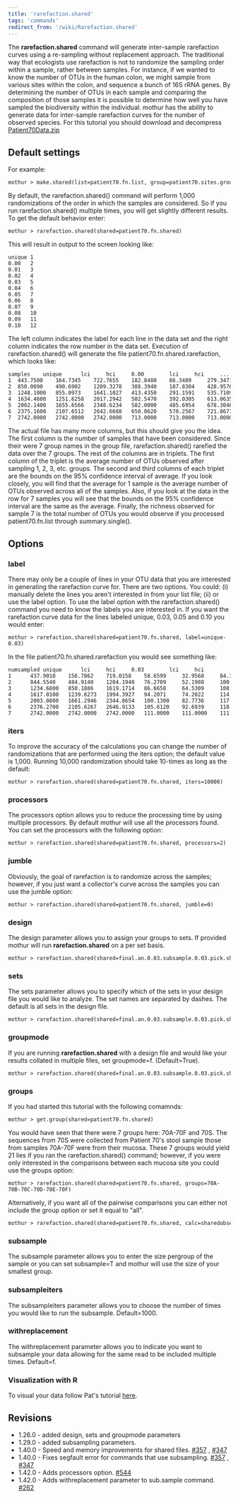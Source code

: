 ```yaml
---
title: 'rarefaction.shared'
tags: 'commands'
redirect_from: '/wiki/Rarefaction.shared'
---
```

The **rarefaction.shared** command will
generate inter-sample rarefaction curves using a re-sampling without
replacement approach. The traditional way that ecologists use
rarefaction is not to randomize the sampling order within a sample,
rather between samples. For instance, if we wanted to know the number of
OTUs in the human colon, we might sample from various sites within the
colon, and sequence a bunch of 16S rRNA genes. By determining the number
of OTUs in each sample and comparing the composition of those samples it
is possible to determine how well you have sampled the biodiversity
within the individual. mothur has the ability to generate data for
inter-sample rarefaction curves for the number of observed species. For
this tutorial you should download and decompress [
Patient70Data.zip](https://mothur.s3.us-east-2.amazonaws.com/wiki/patient70data.zip)


## Default settings

For example:

    mothur > make.shared(list=patient70.fn.list, group=patient70.sites.groups)

By default, the rarefaction.shared() command will perform 1,000
randomizations of the order in which the samples are considered. So if
you run rarefaction.shared() multiple times, you will get slightly
different results. To get the default behavior enter:

    mothur > rarefaction.shared(shared=patient70.fn.shared)

This will result in output to the screen looking like:

    unique 1
    0.00   2
    0.01   3
    0.02   4
    0.03   5
    0.04   6
    0.05   7
    0.06   8
    0.07   9
    0.08   10
    0.09   11
    0.10   12

The left column indicates the label for each line in the data set and
the right column indicates the row number in the data set. Execution of
rarefaction.shared() will generate the file
patient70.fn.shared.rarefaction, which looks like:

    samples    unique      lci     hci     0.00        lci     hci     ... 
    1  443.7500    164.7345    722.7655    182.8480    86.3489     279.3471    ...
    2  850.0090    490.6902    1209.3278   308.3940    187.8304    428.9576    ...
    3  1248.1000   855.0973    1641.1027   413.4350    291.1591    535.7109    ...
    4  1634.4600   1251.6258   2017.2942   502.5470    392.0305    613.0635    ...
    5  2002.1400   1655.6566   2348.6234   582.0000    485.6954    678.3046    ...
    6  2375.1600   2107.6512   2642.6688   650.0620    578.2567    721.8673    ...
    7  2742.0000   2742.0000   2742.0000   713.0000    713.0000    713.0000    ...

The actual file has many more columns, but this should give you the
idea. The first column is the number of samples that have been
considered. Since their were 7 group names in the group file,
rarefaction.shared() rarefied the data over the 7 groups. The rest of
the columns are in triplets. The first column of the triplet is the
average number of OTUs observed after sampling 1, 2, 3, etc. groups. The
second and third columns of each triplet are the bounds on the 95%
confidence interval of average. If you look closely, you will find that
the average for 1 sample is the average number of OTUs observed across
all of the samples. Also, if you look at the data in the row for 7
samples you will see that the bounds on the 95% confidence interval are
the same as the average. Finally, the richness observed for sample 7 is
the total number of OTUs you would observe if you processed
patient70.fn.list through summary.single().

## Options

### label

There may only be a couple of lines in your OTU data that you are
interested in generating the rarefaction curve for. There are two
options. You could: (i) manually delete the lines you aren\'t interested
in from your list file; (ii) or use the label option. To use the label
option with the rarefaction.shared() command you need to know the labels
you are interested in. If you want the rarefaction curve data for the
lines labeled unique, 0.03, 0.05 and 0.10 you would enter:

    mothur > rarefaction.shared(shared=patient70.fn.shared, label=unique-0.03)

In the file patient70.fn.shared.rarefaction you would see something
like:

    numsampled unique      lci     hci     0.03        lci     hci
    1      437.9010    156.7862    719.0158    58.6599     32.9568     84.3630
    2      844.5540    484.9140    1204.1940   76.2709     52.1988     100.3430
    3      1234.6800   850.1886    1619.1714   86.6658     64.5309     108.8007
    4      1617.0100   1239.6273   1994.3927   94.2071     74.2022     114.2120
    5      2003.0800   1661.2946   2344.8654   100.1300    82.7736     117.4864
    6      2376.2700   2105.6267   2646.9133   105.6120    92.6939     118.5301
    7      2742.0000   2742.0000   2742.0000   111.0000    111.0000    111.0000

### iters

To improve the accuracy of the calculations you can change the number of
randomizations that are performed using the iters option; the default
value is 1,000. Running 10,000 randomization should take 10-times as
long as the default:

    mothur > rarefaction.shared(shared=patient70.fn.shared, iters=10000)

### processors

The processors option allows you to reduce the processing time by using
multiple processors. By default mothur will use all the processors
found. You can set the processors with the following option:

    mothur > rarefaction.shared(shared=patient70.fn.shared, processors=2)

### jumble

Obviously, the goal of rarefaction is to randomize across the samples;
however, if you just want a collector\'s curve across the samples you
can use the jumble option:

    mothur > rarefaction.shared(shared=patient70.fn.shared, jumble=0)

### design

The design parameter allows you to assign your groups to sets. If
provided mothur will run **rarefaction.shared** on a per set basis.

    mothur > rarefaction.shared(shared=final.an.0.03.subsample.0.03.pick.shared, design=mouse.sex_time.design)

### sets

The sets parameter allows you to specify which of the sets in your
design file you would like to analyze. The set names are separated by
dashes. The default is all sets in the design file.

    mothur > rarefaction.shared(shared=final.an.0.03.subsample.0.03.pick.shared, design=mouse.sex_time.design, sets=F003Late)

### groupmode

If you are running **rarefaction.shared** with a design file and would like
your results collated in multiple files, set groupmode=f.
(Default=True).

    mothur > rarefaction.shared(shared=final.an.0.03.subsample.0.03.pick.shared, design=mouse.sex_time.design, groupmode=f)

### groups

If you had started this tutorial with the following comamnds:

    mothur > get.group(shared=patient70.fn.shared)

You would have seen that there were 7 groups here: 70A-70F and 70S. The
sequences from 70S were collected from Patient 70\'s stool sample those
from samples 70A-70F were from their mucosa. These 7 groups would yield
21 lies if you ran the rarefaction.shared() command; however, if you
were only interested in the comparisons between each mucosa site you
could use the groups option:

    mothur > rarefaction.shared(shared=patient70.fn.shared, groups=70A-70B-70C-70D-70E-70F)

Alternatively, if you want all of the pairwise comparisons you can
either not include the group option or set it equal to \"all\".

    mothur > rarefaction.shared(shared=patient70.fn.shared, calc=sharedobserved, groups=all)

### subsample

The subsample parameter allows you to enter the size pergroup of the
sample or you can set subsample=T and mothur will use the size of your
smallest group.

### subsampleiters

The subsampleiters parameter allows you to choose the number of times
you would like to run the subsample. Default=1000.

### withreplacement

The withreplacement parameter allows you to indicate you want to
subsample your data allowing for the same read to be included multiple
times. Default=f.

### Visualization with R

To visual your data follow Pat\'s tutorial
[here](https://www.riffomonas.org/minimalR/06_line_plots.html).

## Revisions

-   1.26.0 - added design, sets and groupmode parameters
-   1.29.0 - added subsampling parameters.
-   1.40.0 - Speed and memory improvements for shared files.
    [\#357](https://github.com/mothur/mothur/issues/357) ,
    [\#347](https://github.com/mothur/mothur/issues/347)
-   1.40.0 - Fixes segfault error for commands that use subsampling.
    [\#357](https://github.com/mothur/mothur/issues/357) ,
    [\#347](https://github.com/mothur/mothur/issues/347)
-   1.42.0 - Adds processors option.
    [\#544](https://github.com/mothur/mothur/issues/544)
-   1.42.0 - Adds withreplacement parameter to sub.sample command.
    [\#262](https://github.com/mothur/mothur/issues/262)


